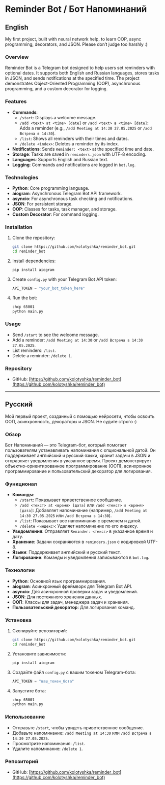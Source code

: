 # Reminder Bot / Бот Напоминаний 
 
## English 

My first project, built with neural network help, to learn OOP, async programming, decorators, and JSON. Please don’t judge too harshly :)
 
### Overview 
Reminder Bot is a Telegram bot designed to help users set reminders with optional dates. It supports both English and Russian languages, stores tasks in JSON, and sends notifications at the specified time. The project demonstrates Object-Oriented Programming (OOP), asynchronous programming, and a custom decorator for logging. 
 
### Features 
- **Commands**: 
  - `/start`: Displays a welcome message. 
  - `/add <text> at <time> [date]` or `/add <text> в <time> [date]`: Adds a reminder (e.g., `/add Meeting at 14:30 27.05.2025` or `/add Встреча в 14:30`). 
  - `/list`: Shows all reminders with their times and dates. 
  - `/delete <index>`: Deletes a reminder by its index. 
- **Notifications**: Sends `Reminder: <text>` at the specified time and date. 
- **Storage**: Tasks are saved in `reminders.json` with UTF-8 encoding. 
- **Languages**: Supports English and Russian text. 
- **Logging**: Commands and notifications are logged in `bot.log`. 
 
### Technologies 
- **Python**: Core programming language. 
- **aiogram**: Asynchronous Telegram Bot API framework. 
- **asyncio**: For asynchronous task checking and notifications. 
- **JSON**: For persistent storage. 
- **OOP**: Classes for tasks, task manager, and storage. 
- **Custom Decorator**: For command logging. 
 
### Installation 
1. Clone the repository: 
   ```bash 
   git clone https://github.com/kolotyshka/reminder_bot.git 
   cd reminder_bot 
   ``` 
2. Install dependencies: 
   ```bash 
   pip install aiogram 
   ``` 
3. Create `config.py` with your Telegram Bot API token: 
   ```python 
   API_TOKEN = "your_bot_token_here" 
   ``` 
4. Run the bot: 
   ```bash 
   chcp 65001 
   python main.py 
   ``` 
 
### Usage 
- Send `/start` to see the welcome message. 
- Add a reminder: `/add Meeting at 14:30` or `/add Встреча в 14:30 27.05.2025`. 
- List reminders: `/list`. 
- Delete a reminder: `/delete 1`. 
 
### Repository 
- GitHub: [https://github.com/kolotyshka/reminder_bot](https://github.com/kolotyshka/reminder_bot) 
 
--- 
 
## Русский 

Мой первый проект, созданный с помощью нейросети, чтобы освоить ООП, асинхронность, декораторы и JSON. Не судите строго :)
 
### Обзор 
Бот Напоминаний — это Telegram-бот, который помогает пользователям устанавливать напоминания с опциональной датой. Он поддерживает английский и русский языки, хранит задачи в JSON и отправляет уведомления в указанное время. Проект демонстрирует объектно-ориентированное программирование (ООП), асинхронное программирование и пользовательский декоратор для логирования. 
 
### Функционал 
- **Команды**: 
  - `/start`: Показывает приветственное сообщение. 
  - `/add <текст> at <время> [дата]` или `/add <текст> в <время> [дата]`: Добавляет напоминание (например, `/add Meeting at 14:30 27.05.2025` или `/add Встреча в 14:30`). 
  - `/list`: Показывает все напоминания с временем и датой. 
  - `/delete <индекс>`: Удаляет напоминание по его индексу. 
- **Уведомления**: Отправляет `Reminder: <текст>` в указанное время и дату. 
- **Хранение**: Задачи сохраняются в `reminders.json` с кодировкой UTF-8. 
- **Языки**: Поддерживает английский и русский текст. 
- **Логирование**: Команды и уведомления записываются в `bot.log`. 
 
### Технологии 
- **Python**: Основной язык программирования. 
- **aiogram**: Асинхронный фреймворк для Telegram Bot API. 
- **asyncio**: Для асинхронной проверки задач и уведомлений. 
- **JSON**: Для постоянного хранения данных. 
- **ООП**: Классы для задач, менеджера задач и хранения. 
- **Пользовательский декоратор**: Для логирования команд. 
 
### Установка 
1. Скопируйте репозиторий: 
   ```bash 
   git clone https://github.com/kolotyshka/reminder_bot.git 
   cd reminder_bot 
   ``` 
2. Установите зависимости: 
   ```bash 
   pip install aiogram 
   ``` 
3. Создайте файл `config.py` с вашим токеном Telegram-бота: 
   ```python 
   API_TOKEN = "ваш_токен_бота" 
   ``` 
4. Запустите бота: 
   ```bash 
   chcp 65001 
   python main.py 
   ``` 
 
### Использование 
- Отправьте `/start`, чтобы увидеть приветственное сообщение. 
- Добавьте напоминание: `/add Meeting at 14:30` или `/add Встреча в 14:30 27.05.2025`. 
- Просмотрите напоминания: `/list`. 
- Удалите напоминание: `/delete 1`. 
 
### Репозиторий 
- GitHub: [https://github.com/kolotyshka/reminder_bot](https://github.com/kolotyshka/reminder_bot)
                                                                                                         
